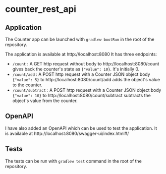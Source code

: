 # counter_rest_api

## Application

The Counter app can be launched with `gradlew bootRun` in the root of the repository.

The application is available at http://localhost:8080
It has three endpoints:
- `/count` : A GET http request without body to http://localhost:8080/count gives back the counter's state as `{"value": 10}`. It's initially 0.
- `/count/add` : A POST http request with a Counter JSON object body `{"value": 5}` to http://localhost:8080/count/add adds the object's value to the counter.
- `/count/subtract` : A POST http request with a Counter JSON object body `{"value": 10}` to http://localhost:8080/count/subtract subtracts the object's value from the counter.

## OpenAPI
I have also added an OpenAPI which can be used to test the application. It is available at http://localhost:8080/swagger-ui/index.html#/

## Tests
The tests can be run with `gradlew test` command in the root of the repository.


